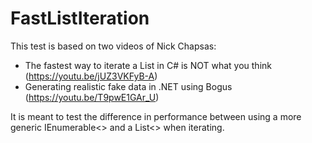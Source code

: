# FastListIteration

This test is based on two videos of Nick Chapsas:
- The fastest way to iterate a List in C# is NOT what you think (https://youtu.be/jUZ3VKFyB-A)
- Generating realistic fake data in .NET using Bogus (https://youtu.be/T9pwE1GAr_U)

It is meant to test the difference in performance between using a more generic IEnumerable<> and a List<> when iterating.
